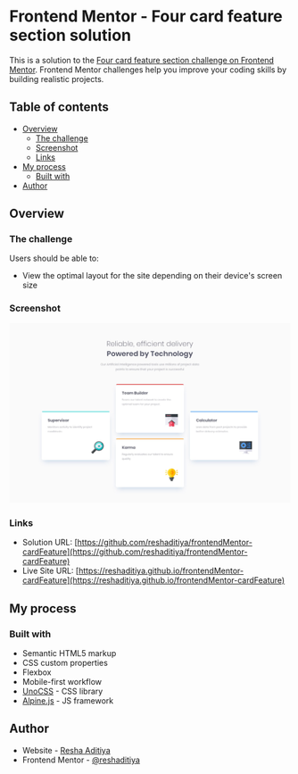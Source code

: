 # Frontend Mentor - Four card feature section solution

This is a solution to the [Four card feature section challenge on Frontend Mentor](https://www.frontendmentor.io/challenges/four-card-feature-section-weK1eFYK). Frontend Mentor challenges help you improve your coding skills by building realistic projects. 

## Table of contents

- [Overview](#overview)
  - [The challenge](#the-challenge)
  - [Screenshot](#screenshot)
  - [Links](#links)
- [My process](#my-process)
  - [Built with](#built-with)
- [Author](#author)

## Overview

### The challenge

Users should be able to:

- View the optimal layout for the site depending on their device's screen size

### Screenshot

![](./design/desktop-design.jpg)

### Links

- Solution URL: [https://github.com/reshaditiya/frontendMentor-cardFeature](https://github.com/reshaditiya/frontendMentor-cardFeature)
- Live Site URL: [https://reshaditiya.github.io/frontendMentor-cardFeature](https://reshaditiya.github.io/frontendMentor-cardFeature)

## My process

### Built with

- Semantic HTML5 markup
- CSS custom properties
- Flexbox
- Mobile-first workflow
- [UnoCSS](https://unocss.dev/) - CSS library
- [Alpine.js](https://alpinejs.dev/) - JS framework

## Author

- Website - [Resha Aditiya](https://reshaditiya.com)
- Frontend Mentor - [@reshaditiya](https://www.frontendmentor.io/profile/reshaditiya)